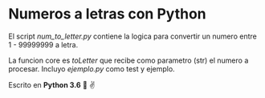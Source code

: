 # Numeros a letras con Python

El script _num_to_letter.py_ contiene la logica para convertir un numero entre 1 - 99999999 a letra.

La funcion core es _toLetter_ que recibe como parametro (str) el numero a procesar. Incluyo _ejemplo.py_ como test y ejemplo.

Escrito en **Python 3.6** :snake: :v:
